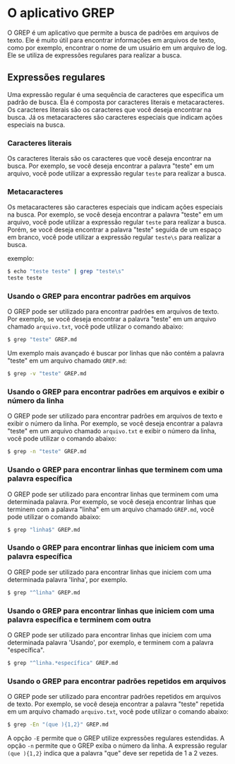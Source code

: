 # O aplicativo GREP
O GREP é um aplicativo que permite a busca de padrões em arquivos de texto. Ele é muito útil para encontrar informações em arquivos de texto, como por exemplo, encontrar o nome de um usuário em um arquivo de log. Ele se utiliza de expressões regulares para realizar a busca.

## Expressões regulares
Uma expressão regular é uma sequência de caracteres que especifica um padrão de busca. Ela é composta por caracteres literais e metacaracteres. Os caracteres literais são os caracteres que você deseja encontrar na busca. Já os metacaracteres são caracteres especiais que indicam ações especiais na busca.

### Caracteres literais
Os caracteres literais são os caracteres que você deseja encontrar na busca. Por exemplo, se você deseja encontrar a palavra "teste" em um arquivo, você pode utilizar a expressão regular `teste` para realizar a busca.

### Metacaracteres
Os metacaracteres são caracteres especiais que indicam ações especiais na busca. Por exemplo, se você deseja encontrar a palavra "teste" em um arquivo, você pode utilizar a expressão regular `teste` para realizar a busca. Porém, se você deseja encontrar a palavra "teste" seguida de um espaço em branco, você pode utilizar a expressão regular `teste\s` para realizar a busca.

exemplo:
```bash
$ echo "teste teste" | grep "teste\s"
teste teste
```

### Usando o GREP para encontrar padrões em arquivos
O GREP pode ser utilizado para encontrar padrões em arquivos de texto. Por exemplo, se você deseja encontrar a palavra "teste" em um arquivo chamado `arquivo.txt`, você pode utilizar o comando abaixo:
```bash
$ grep "teste" GREP.md
```
Um exemplo mais avançado é buscar por linhas que não contém a palavra "teste" em um arquivo chamado `GREP.md`:
```bash
$ grep -v "teste" GREP.md
```

### Usando o GREP para encontrar padrões em arquivos e exibir o número da linha
O GREP pode ser utilizado para encontrar padrões em arquivos de texto e exibir o número da linha. Por exemplo, se você deseja encontrar a palavra "teste" em um arquivo chamado `arquivo.txt` e exibir o número da linha, você pode utilizar o comando abaixo:
```bash
$ grep -n "teste" GREP.md
```

### Usando o GREP para encontrar linhas que terminem com uma palavra específica
O GREP pode ser utilizado para encontrar linhas que terminem com uma determinada palavra. Por exemplo, se você deseja encontrar linhas que terminem com a palavra "linha" em um arquivo chamado `GREP.md`, você pode utilizar o comando abaixo:
```bash
$ grep "linha$" GREP.md
```

### Usando o GREP para encontrar linhas que iniciem com uma palavra específica
O GREP pode ser utilizado para encontrar linhas que iniciem com uma determinada palavra 'linha', por exemplo. 
```bash
$ grep "^linha" GREP.md
```

### Usando o GREP para encontrar linhas que iniciem com uma palavra específica e terminem com outra
O GREP pode ser utilizado para encontrar linhas que iniciem com uma determinada palavra 'Usando', por exemplo, e terminem com a palavra "específica". 
```bash
$ grep "^linha.*específica" GREP.md
```

### Usando o GREP para encontrar padrões repetidos em arquivos
O GREP pode ser utilizado para encontrar padrões repetidos em arquivos de texto. Por exemplo, se você deseja encontrar a palavra "teste" repetida em um arquivo chamado `arquivo.txt`, você pode utilizar o comando abaixo:
```bash
$ grep -En "(que ){1,2}" GREP.md
```
A opção `-E` permite que o GREP utilize expressões regulares estendidas. A opção `-n` permite que o GREP exiba o número da linha. A expressão regular `(que ){1,2}` indica que a palavra "que" deve ser repetida de 1 a 2 vezes.

